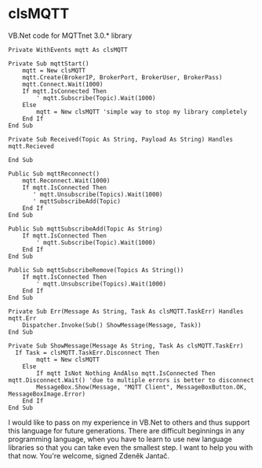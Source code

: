 # clsMQTT
VB.Net code for MQTTnet 3.0.* library

    Private WithEvents mqtt As clsMQTT

    Private Sub mqttStart()
        mqtt = New clsMQTT
        mqtt.Create(BrokerIP, BrokerPort, BrokerUser, BrokerPass)
        mqtt.Connect.Wait(1000)
        If mqtt.IsConnected Then
            ' mqtt.Subscribe(Topic).Wait(1000)
        Else
            mqtt = New clsMQTT 'simple way to stop my library completely
        End If
    End Sub

    Private Sub Received(Topic As String, Payload As String) Handles mqtt.Recieved
        	
    End Sub

    Public Sub mqttReconnect()
        mqtt.Reconnect.Wait(1000)
        If mqtt.IsConnected Then
           ' mqtt.Unsubscribe(Topics).Wait(1000) 
           ' mqttSubscribeAdd(Topic)
        End If
    End Sub

    Public Sub mqttSubscribeAdd(Topic As String)
        If mqtt.IsConnected Then
            ' mqtt.Subscribe(Topic).Wait(1000)
        End If
    End Sub

    Public Sub mqttSubscribeRemove(Topics As String())
        If mqtt.IsConnected Then
            ' mqtt.Unsubscribe(Topics).Wait(1000)
        End If
    End Sub

    Private Sub Err(Message As String, Task As clsMQTT.TaskErr) Handles mqtt.Err
        Dispatcher.Invoke(Sub() ShowMessage(Message, Task))
    End Sub

    Private Sub ShowMessage(Message As String, Task As clsMQTT.TaskErr)
	  If Task = clsMQTT.TaskErr.Disconnect Then
            mqtt = New clsMQTT 
        Else
            If mqtt IsNot Nothing AndAlso mqtt.IsConnected Then mqtt.Disconnect.Wait() 'due to multiple errors is better to disconnect
            MessageBox.Show(Message, "MQTT Client", MessageBoxButton.OK, MessageBoxImage.Error)
        End If
    End Sub

I would like to pass on my experience in VB.Net to others and thus support this language for future generations. There are difficult beginnings in any programming language, when you have to learn to use new language libraries so that you can take even the smallest step. I want to help you with that now. You're welcome, signed Zdeněk Jantač.
